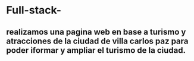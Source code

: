 # Full-stack-
## realizamos una pagina web en base a turismo y atracciones de la ciudad de villa carlos paz para poder iformar y ampliar el turismo de la ciudad.